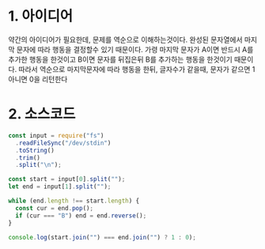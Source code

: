 # 1. 아이디어

약간의 아이디어가 필요한데, 문제를 역순으로 이해하는것이다. 완성된 문자열에서 마지막 문자에 따라 행동을 결정할수 있기 때문이다. 가령 마지막 문자가 A이면 반드시 A를 추가한 행동을 한것이고 B이면 문자를 뒤집은뒤 B를 추가하는 행동을 한것이기 때문이다. 따라서 역순으로 마지막문자에 따라 행동을 한뒤, 글자수가 같을때, 문자가 같으면 1 아니면 0을 리턴한다

# 2. 소스코드

```javascript
const input = require("fs")
  .readFileSync("/dev/stdin")
  .toString()
  .trim()
  .split("\n");

const start = input[0].split("");
let end = input[1].split("");

while (end.length !== start.length) {
  const cur = end.pop();
  if (cur === "B") end = end.reverse();
}

console.log(start.join("") === end.join("") ? 1 : 0);
```
